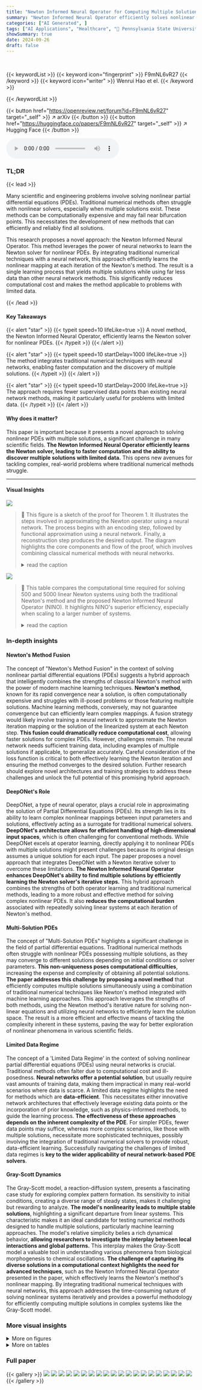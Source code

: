 ```yaml
---
title: "Newton Informed Neural Operator for Computing Multiple Solutions of Nonlinear Partials Differential Equations"
summary: "Newton Informed Neural Operator efficiently solves nonlinear PDEs with multiple solutions by learning the Newton solver, enabling faster computation and the discovery of new solutions with limited dat..."
categories: ["AI Generated", ]
tags: ["AI Applications", "Healthcare", "🏢 Pennsylvania State University",]
showSummary: true
date: 2024-09-26
draft: false
---
```


<br>

{{< keywordList >}}
{{< keyword icon="fingerprint" >}} F9mNL6vR27 {{< /keyword >}}
{{< keyword icon="writer" >}} Wenrui Hao et el. {{< /keyword >}}
 
{{< /keywordList >}}

{{< button href="https://openreview.net/forum?id=F9mNL6vR27" target="_self" >}}
↗ arXiv
{{< /button >}}
{{< button href="https://huggingface.co/papers/F9mNL6vR27" target="_self" >}}
↗ Hugging Face
{{< /button >}}



<audio controls>
    <source src="https://ai-paper-reviewer.com/F9mNL6vR27/podcast.wav" type="audio/wav">
    Your browser does not support the audio element.
</audio>


### TL;DR


{{< lead >}}

Many scientific and engineering problems involve solving nonlinear partial differential equations (PDEs). Traditional numerical methods often struggle with nonlinear solvers, especially when multiple solutions exist.  These methods can be computationally expensive and may fail near bifurcation points. This necessitates the development of new methods that can efficiently and reliably find all solutions. 

This research proposes a novel approach: the Newton Informed Neural Operator. This method leverages the power of neural networks to learn the Newton solver for nonlinear PDEs. By integrating traditional numerical techniques with a neural network, this approach efficiently learns the nonlinear mapping at each iteration of the Newton's method. The result is a single learning process that yields multiple solutions while using far less data than other neural network methods. This significantly reduces computational cost and makes the method applicable to problems with limited data.

{{< /lead >}}


#### Key Takeaways

{{< alert "star" >}}
{{< typeit speed=10 lifeLike=true >}} A novel method, the Newton Informed Neural Operator, efficiently learns the Newton solver for nonlinear PDEs. {{< /typeit >}}
{{< /alert >}}

{{< alert "star" >}}
{{< typeit speed=10 startDelay=1000 lifeLike=true >}} The method integrates traditional numerical techniques with neural networks, enabling faster computation and the discovery of multiple solutions. {{< /typeit >}}
{{< /alert >}}

{{< alert "star" >}}
{{< typeit speed=10 startDelay=2000 lifeLike=true >}} The approach requires fewer supervised data points than existing neural network methods, making it particularly useful for problems with limited data. {{< /typeit >}}
{{< /alert >}}

#### Why does it matter?
This paper is important because it presents a novel approach to solving nonlinear PDEs with multiple solutions, a significant challenge in many scientific fields.  **The Newton Informed Neural Operator efficiently learns the Newton solver, leading to faster computation and the ability to discover multiple solutions with limited data.** This opens new avenues for tackling complex, real-world problems where traditional numerical methods struggle.

------
#### Visual Insights



![](https://ai-paper-reviewer.com/F9mNL6vR27/figures_4_1.jpg)

> 🔼 This figure is a sketch of the proof for Theorem 1. It illustrates the steps involved in approximating the Newton operator using a neural network.  The process begins with an encoding step, followed by functional approximation using a neural network.  Finally, a reconstruction step produces the desired output.  The diagram highlights the core components and flow of the proof, which involves combining classical numerical methods with neural networks.
> <details>
> <summary>read the caption</summary>
> Figure 1: The sketch of proof for Theorem 1.
> </details>





![](https://ai-paper-reviewer.com/F9mNL6vR27/tables_8_1.jpg)

> 🔼 This table compares the computational time required for solving 500 and 5000 linear Newton systems using both the traditional Newton's method and the proposed Newton Informed Neural Operator (NINO). It highlights NINO's superior efficiency, especially when scaling to a larger number of systems.
> <details>
> <summary>read the caption</summary>
> Table 1: Benchmarking the efficiency of Newton Informed Neural Operator. Computational Time Comparison for Solving 500 and 5000 Initial Conditions.
> </details>





### In-depth insights


#### Newton's Method Fusion
The concept of "Newton's Method Fusion" in the context of solving nonlinear partial differential equations (PDEs) suggests a hybrid approach that intelligently combines the strengths of classical Newton's method with the power of modern machine learning techniques.  **Newton's method**, known for its rapid convergence near a solution, is often computationally expensive and struggles with ill-posed problems or those featuring multiple solutions.  Machine learning methods, conversely, may not guarantee convergence but can efficiently learn complex mappings.  A fusion strategy would likely involve training a neural network to approximate the Newton iteration mapping or the solution of the linearized system at each Newton step. **This fusion could dramatically reduce computational cost**, allowing faster solutions for complex PDEs.  However, challenges remain.  The neural network needs sufficient training data, including examples of multiple solutions if applicable, to generalize accurately. Careful consideration of the loss function is critical to both effectively learning the Newton iteration and ensuring the method converges to the desired solution.  Further research should explore novel architectures and training strategies to address these challenges and unlock the full potential of this promising hybrid approach.

#### DeepONet's Role
DeepONet, a type of neural operator, plays a crucial role in approximating the solution of Partial Differential Equations (PDEs).  Its strength lies in its ability to learn complex nonlinear mappings between input parameters and solutions, effectively acting as a surrogate for traditional numerical solvers.  **DeepONet's architecture allows for efficient handling of high-dimensional input spaces**, which is often challenging for conventional methods. While DeepONet excels at operator learning, directly applying it to nonlinear PDEs with multiple solutions might present challenges because its original design assumes a unique solution for each input. The paper proposes a novel approach that integrates DeepONet with a Newton iterative solver to overcome these limitations. **The Newton Informed Neural Operator enhances DeepONet's ability to find multiple solutions by efficiently learning the Newton solver's iterative steps.** This hybrid approach combines the strengths of both operator learning and traditional numerical methods, leading to a more robust and effective method for solving complex nonlinear PDEs.  It also **reduces the computational burden** associated with repeatedly solving linear systems at each iteration of Newton's method.

#### Multi-Solution PDEs
The concept of "Multi-Solution PDEs" highlights a significant challenge in the field of partial differential equations.  Traditional numerical methods often struggle with nonlinear PDEs possessing multiple solutions, as they may converge to different solutions depending on initial conditions or solver parameters.  **This non-uniqueness poses computational difficulties**, increasing the expense and complexity of obtaining all potential solutions.  **The paper addresses this challenge by proposing a novel method** that efficiently computes multiple solutions simultaneously using a combination of traditional numerical techniques like Newton's method integrated with machine learning approaches.  This approach leverages the strengths of both methods, using the Newton method's iterative nature for solving non-linear equations and utilizing neural networks to efficiently learn the solution space.  The result is a more efficient and effective means of tackling the complexity inherent in these systems, paving the way for better exploration of nonlinear phenomena in various scientific fields.

#### Limited Data Regime
The concept of a 'Limited Data Regime' in the context of solving nonlinear partial differential equations (PDEs) using neural networks is crucial.  Traditional methods often falter due to computational cost and ill-posedness.  **Neural networks offer a potential solution**, but usually require vast amounts of training data, making them impractical in many real-world scenarios where data is scarce.  A limited data regime highlights the need for methods which are **data-efficient**. This necessitates either innovative network architectures that effectively leverage existing data points or the incorporation of prior knowledge, such as physics-informed methods, to guide the learning process. **The effectiveness of these approaches depends on the inherent complexity of the PDE**. For simpler PDEs, fewer data points may suffice, whereas more complex scenarios, like those with multiple solutions, necessitate more sophisticated techniques, possibly involving the integration of traditional numerical solvers to provide robust, data-efficient learning.  Successfully navigating the challenges of limited data regimes is **key to the wider applicability of neural network-based PDE solvers**.

#### Gray-Scott Dynamics
The Gray-Scott model, a reaction-diffusion system, presents a fascinating case study for exploring complex pattern formation.  Its sensitivity to initial conditions, creating a diverse range of steady states, makes it challenging but rewarding to analyze.  **The model's nonlinearity leads to multiple stable solutions**, highlighting a significant departure from linear systems. This characteristic makes it an ideal candidate for testing numerical methods designed to handle multiple solutions, particularly machine learning approaches. The model's relative simplicity belies a rich dynamical behavior, **allowing researchers to investigate the interplay between local interactions and global patterns.**  This interplay makes the Gray-Scott model a valuable tool in understanding various phenomena from biological morphogenesis to chemical oscillations.  **The challenge of capturing its diverse solutions in a computational context highlights the need for advanced techniques**, such as the Newton Informed Neural Operator presented in the paper, which effectively learns the Newton's method's nonlinear mapping. By integrating traditional numerical techniques with neural networks, this approach addresses the time-consuming nature of solving nonlinear systems iteratively and provides a powerful methodology for efficiently computing multiple solutions in complex systems like the Gray-Scott model.


### More visual insights

<details>
<summary>More on figures
</summary>


![](https://ai-paper-reviewer.com/F9mNL6vR27/figures_7_1.jpg)

> 🔼 This figure shows the training and testing performance comparison of two different methods for training the DeepONet model to solve a convex problem. Method 1 uses only Mean Squared Error (MSE) loss with 500 supervised data samples, while Method 2 integrates MSE loss with Newton's loss, incorporating 5000 unsupervised data samples. The results demonstrate that Method 2, which leverages Newton's loss and additional unsupervised data, achieves significantly better generalization, with lower L2 and H1 test errors, than Method 1. This illustrates the advantage of using Newton's method for improved accuracy and generalization in solving nonlinear PDEs.
> <details>
> <summary>read the caption</summary>
> Figure 2: Training and testing performance of DeepONet under different conditions.
> </details>



![](https://ai-paper-reviewer.com/F9mNL6vR27/figures_8_1.jpg)

> 🔼 This figure shows the solutions of the 2D Non-convex problem (11) and the training/testing performance comparison between two different training methods: Method 1 (MSE loss only) and Method 2 (MSE loss + Newton's loss). Method 2 demonstrates significantly better generalization ability and lower testing errors (L2 and H1) compared to Method 1, highlighting the effectiveness of incorporating Newton's loss in training the neural network.
> <details>
> <summary>read the caption</summary>
> Figure 3: Solutions of 2D Non-convex problem (11)
> </details>



![](https://ai-paper-reviewer.com/F9mNL6vR27/figures_9_1.jpg)

> 🔼 This figure demonstrates the convergence behavior of the Neural Operator-based solver. Subfigure (a) shows an example of how the neural operator iteratively maps an initial state to a steady state. Subfigure (b) illustrates the average convergence rate of the L2 error during the iterative process. Subfigure (c) presents the training loss and test error over epochs, indicating that unsupervised data and training with Newton's loss contribute to improved model performance.
> <details>
> <summary>read the caption</summary>
> Figure 4: The convergence behavior of the Neural Operator-based solver.
> </details>



![](https://ai-paper-reviewer.com/F9mNL6vR27/figures_9_2.jpg)

> 🔼 This figure demonstrates the convergence behavior of the neural operator-based solver for the Gray-Scott model. Subfigure (a) shows an example of how the neural operator iteratively maps an initial state (a ring-like pattern not present in the training data) to its corresponding steady state. Subfigure (b) displays the average convergence rate of the L2 error over a test dataset, highlighting the efficiency of the method. Subfigure (c) presents the training loss and L2 test error during the training process using method 2 (which incorporates both supervised and unsupervised data). This figure visually illustrates the effectiveness of the proposed method in solving the Gray-Scott model, especially when dealing with limited supervised data.
> <details>
> <summary>read the caption</summary>
> Figure 4: The convergence behavior of the Neural Operator-based solver.
> </details>



![](https://ai-paper-reviewer.com/F9mNL6vR27/figures_14_1.jpg)

> 🔼 This figure displays various steady-state patterns produced by the Gray-Scott model under different initial conditions.  The Gray-Scott model is a reaction-diffusion system known for its sensitivity to initial conditions, resulting in a wide variety of complex patterns. The images showcase the diversity of these patterns, highlighting the model's complexity and the challenge of predicting its behavior with only a limited amount of initial data. These patterns illustrate the range of steady-state solutions obtainable by varying initial conditions.
> <details>
> <summary>read the caption</summary>
> Figure 5: Examples of steady states of the Gray Scott model
> </details>



![](https://ai-paper-reviewer.com/F9mNL6vR27/figures_19_1.jpg)

> 🔼 This figure illustrates the Argyris finite element method for approximating functions and their derivatives.  It shows a triangular element with nodes at its vertices (z1, z2, z3) and midpoints (m1, m2, m3).  The inner and outer circles at each node represent evaluations of the function and its derivatives, respectively. The arrows indicate the evaluation of normal derivatives at the midpoints.  This method provides a high-order approximation of the function by incorporating multiple degrees of freedom at each node. This is used as an example of the embedding operator P in assumption 1 (iv).
> <details>
> <summary>read the caption</summary>
> Figure 7: Argyris method
> </details>



</details>




<details>
<summary>More on tables
</summary>


![](https://ai-paper-reviewer.com/F9mNL6vR27/tables_15_1.jpg)
> 🔼 This table compares the computational time required to solve 500 and 5000 linear systems using Newton's method and the proposed Newton Informed Neural Operator (NINO).  It highlights the significant efficiency gain of NINO, especially when solving a larger number of systems, demonstrating its ability to efficiently handle high-dimensional problems.
> <details>
> <summary>read the caption</summary>
> Table 1: Benchmarking the efficiency of Newton Informed Neural Operator. Computational Time Comparison for Solving 500 and 5000 Initial Conditions.
> </details>

![](https://ai-paper-reviewer.com/F9mNL6vR27/tables_16_1.jpg)
> 🔼 This table compares the computational time taken by the traditional Newton's method and the proposed Newton Informed Neural Operator (NINO) for solving 500 and 5000 linear systems. It demonstrates that NINO is significantly more efficient, especially when dealing with a larger number of systems, highlighting its advantage for handling multiple solutions in nonlinear PDEs.
> <details>
> <summary>read the caption</summary>
> Table 1: Benchmarking the efficiency of Newton Informed Neural Operator. Computational Time Comparison for Solving 500 and 5000 Initial Conditions.
> </details>

</details>




### Full paper

{{< gallery >}}
<img src="https://ai-paper-reviewer.com/F9mNL6vR27/1.png" class="grid-w50 md:grid-w33 xl:grid-w25" />
<img src="https://ai-paper-reviewer.com/F9mNL6vR27/2.png" class="grid-w50 md:grid-w33 xl:grid-w25" />
<img src="https://ai-paper-reviewer.com/F9mNL6vR27/3.png" class="grid-w50 md:grid-w33 xl:grid-w25" />
<img src="https://ai-paper-reviewer.com/F9mNL6vR27/4.png" class="grid-w50 md:grid-w33 xl:grid-w25" />
<img src="https://ai-paper-reviewer.com/F9mNL6vR27/5.png" class="grid-w50 md:grid-w33 xl:grid-w25" />
<img src="https://ai-paper-reviewer.com/F9mNL6vR27/6.png" class="grid-w50 md:grid-w33 xl:grid-w25" />
<img src="https://ai-paper-reviewer.com/F9mNL6vR27/7.png" class="grid-w50 md:grid-w33 xl:grid-w25" />
<img src="https://ai-paper-reviewer.com/F9mNL6vR27/8.png" class="grid-w50 md:grid-w33 xl:grid-w25" />
<img src="https://ai-paper-reviewer.com/F9mNL6vR27/9.png" class="grid-w50 md:grid-w33 xl:grid-w25" />
<img src="https://ai-paper-reviewer.com/F9mNL6vR27/10.png" class="grid-w50 md:grid-w33 xl:grid-w25" />
<img src="https://ai-paper-reviewer.com/F9mNL6vR27/11.png" class="grid-w50 md:grid-w33 xl:grid-w25" />
<img src="https://ai-paper-reviewer.com/F9mNL6vR27/12.png" class="grid-w50 md:grid-w33 xl:grid-w25" />
<img src="https://ai-paper-reviewer.com/F9mNL6vR27/13.png" class="grid-w50 md:grid-w33 xl:grid-w25" />
<img src="https://ai-paper-reviewer.com/F9mNL6vR27/14.png" class="grid-w50 md:grid-w33 xl:grid-w25" />
<img src="https://ai-paper-reviewer.com/F9mNL6vR27/15.png" class="grid-w50 md:grid-w33 xl:grid-w25" />
<img src="https://ai-paper-reviewer.com/F9mNL6vR27/16.png" class="grid-w50 md:grid-w33 xl:grid-w25" />
<img src="https://ai-paper-reviewer.com/F9mNL6vR27/17.png" class="grid-w50 md:grid-w33 xl:grid-w25" />
<img src="https://ai-paper-reviewer.com/F9mNL6vR27/18.png" class="grid-w50 md:grid-w33 xl:grid-w25" />
<img src="https://ai-paper-reviewer.com/F9mNL6vR27/19.png" class="grid-w50 md:grid-w33 xl:grid-w25" />
<img src="https://ai-paper-reviewer.com/F9mNL6vR27/20.png" class="grid-w50 md:grid-w33 xl:grid-w25" />
{{< /gallery >}}